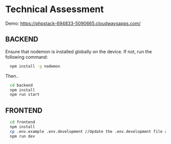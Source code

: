 
# Technical Assessment

Demo: https://phpstack-694833-5090665.cloudwaysapps.com/


## BACKEND

Ensure that nodemon is installed globally on the device. If not, run the following command:

```bash
  npm install -g nodemon
```
Then..

```bash
  cd backend
  npm install
  npm run start
```
## FRONTEND

```bash
  cd frontend
  npm install
  cp .env.example .env.development //Update the .env.development file and modify the VITE_API_URL variable if necessary to point to the appropriate backend.
  npm run dev 
```

